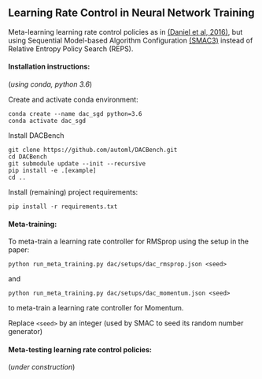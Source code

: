 ## Learning Rate Control in Neural Network Training

Meta-learning learning rate control policies as in [(Daniel et al, 2016)](https://www.microsoft.com/en-us/research/publication/learning-step-size-controllers-for-robust-neural-network-training/), but using Sequential Model-based Algorithm Configuration [(SMAC3)](https://arxiv.org/abs/2109.09831) instead of Relative Entropy Policy Search (REPS).

#### Installation instructions:
(_using conda, python 3.6_)

Create and activate conda environment:
```
conda create --name dac_sgd python=3.6
conda activate dac_sgd
```
Install DACBench
```
git clone https://github.com/automl/DACBench.git
cd DACBench
git submodule update --init --recursive
pip install -e .[example]
cd ..
```

Install (remaining) project requirements:
```
pip install -r requirements.txt
```

#### Meta-training:
To meta-train a learning rate controller for RMSprop using the setup in the paper:
```
python run_meta_training.py dac/setups/dac_rmsprop.json <seed>
```
and 
```
python run_meta_training.py dac/setups/dac_momentum.json <seed>
```
to meta-train a learning rate controller for Momentum.

Replace ```<seed>``` by an integer (used by SMAC to seed its random number generator)

#### Meta-testing learning rate control policies:
(_under construction_)
